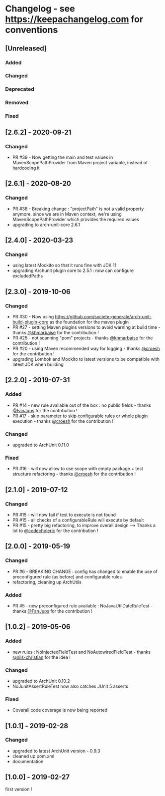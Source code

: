 # Changelog - see https://keepachangelog.com for conventions

## [Unreleased]

### Added

### Changed

### Deprecated

### Removed

### Fixed

## [2.6.2] - 2020-09-21

### Changed
- PR #39 - Now getting the main and test values in MavenScopePathProvider from Maven project variable, instead of hardcoding it


## [2.6.1] - 2020-08-20

### Changed
- PR #38 - Breaking change : "projectPath" is not a valid property anymore. since we are in Maven context, we're using MavenScopePathProvider which provides the required values
- upgrading to arch-unit-core 2.6.1


## [2.4.0] - 2020-03-23

### Changed
- using latest Mockito so that it runs fine with JDK 11
- upgrading Archunit plugin core to 2.5.1 : now can configure excludedPaths

## [2.3.0] - 2019-10-06

### Changed
- PR #30 - Now using https://github.com/societe-generale/arch-unit-build-plugin-core as the foundation for the maven plugin 
- PR #27 - setting Maven plugins versions to avoid warning at build time - thanks [@khmarbaise](https://github.com/khmarbaise) for the contribution !
- PR #25 - not scanning "pom" projects - thanks [@khmarbaise](https://github.com/khmarbaise) for the contribution !
- PR #20 - using Maven recommended way for logging - thanks [@croesh](https://github.com/croesh) for the contribution !
- upgrading Lombok and Mockito to latest versions to be compatible with latest JDK when building

## [2.2.0] - 2019-07-31

### Added
- PR #14 - new rule available out of the box : no public fields - thanks [@FanJups](https://github.com/FanJups) for the contribution !
- PR #17 - skip parameter to skip configurable rules or whole plugin execution - thanks [@croesh](https://github.com/croesch) for the contribution !

### Changed
- upgraded to ArchUnit 0.11.0

### Fixed
- PR #16 - will now allow to use scope with empty package + test structure refactoring - thanks [@croesh](https://github.com/croesch) for the contribution !

## [2.1.0] - 2019-07-12

### Changed
- PR #15 - will now fail if test to execute is not found
- PR #15 - all checks of a configurableRule will execute by default
- PR #15 - pretty big refactoring, to improve overall design
--> Thanks a lot to [@codecholeric](https://github.com/codecholeric) for the contribution ! 

## [2.0.0] - 2019-05-19

### Changed
- PR #6 - BREAKING CHANGE : config has changed to enable the use of preconfigured rule (as before) and configurable rules 
- refactoring, cleaning up ArchUtils

### Added
- PR #5 - new preconfigured rule available : NoJavaUtilDateRuleTest - thanks [@FanJups](https://github.com/FanJups) for the contribution ! 


## [1.0.2] - 2019-05-06

### Added
- new rules : NoInjectedFieldTest and NoAutowiredFieldTest - thanks [@nils-christian](https://github.com/nils-christian) for the idea !

### Changed
- upgraded to ArchUnit 0.10.2
- NoJunitAssertRuleTest now also catches JUnit 5 asserts

### Fixed
- Coverall code coverage is now being reported

## [1.0.1] - 2019-02-28

### Changed
- upgraded to latest ArchUnit version - 0.9.3
- cleaned up pom.xml
- documentation

## [1.0.0] - 2019-02-27

first version !
